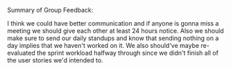 Summary of Group Feedback: 

I think we could have better communication and if anyone is gonna miss a meeting we should give each other at least 24 hours notice. Also we should make sure to send our daily standups and know that sending nothing on a day implies that we haven't worked on it. We also should've maybe re-evaluated the sprint workload halfway through since we didn't finish all of the user stories we'd intended to.
